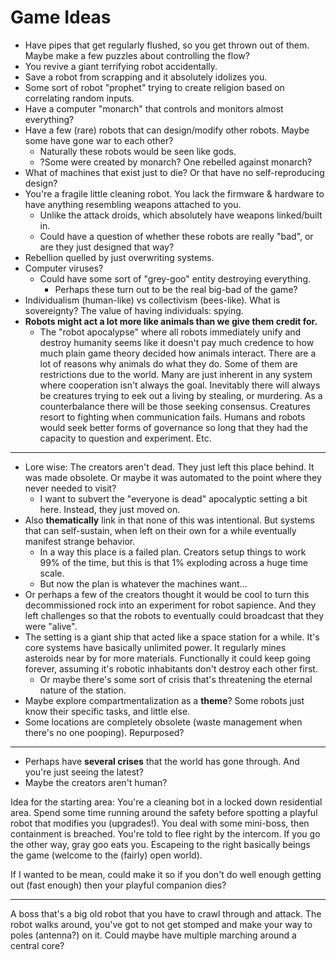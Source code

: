 # Game Ideas #

* Have pipes that get regularly flushed, so you get thrown out of them. Maybe make a few puzzles about controlling the flow?
* You revive a giant terrifying robot accidentally.
* Save a robot from scrapping and it absolutely idolizes you.
* Some sort of robot "prophet" trying to create religion based on correlating random inputs.
* Have a computer "monarch" that controls and monitors almost everything?
* Have a few (rare) robots that can design/modify other robots. Maybe some have gone war to each other?
	* Naturally these robots would be seen like gods.
	* ?Some were created by monarch? One rebelled against monarch?
* What of machines that exist just to die? Or that have no self-reproducing design?
* You're a fragile little cleaning robot. You lack the firmware & hardware to have anything resembling weapons attached to you.
	* Unlike the attack droids, which absolutely have weapons linked/built in.
	* Could have a question of whether these robots are really "bad", or are they just designed that way?
* Rebellion quelled by just overwriting systems.
* Computer viruses?
	* Could have some sort of "grey-goo" entity destroying everything.
		* Perhaps these turn out to be the real big-bad of the game?
* Individualism (human-like) vs collectivism (bees-like). What is sovereignty? The value of having individuals: spying.
* **Robots might act a lot more like animals than we give them credit for.**
	* The "robot apocalypse" where all robots immediately unify and destroy humanity seems like it doesn't pay much credence to how much plain game theory decided how animals interact. There are a lot of reasons why animals do what they do. Some of them are restrictions due to the world. Many are just inherent in any system where cooperation isn't always the goal. Inevitably there will always be creatures trying to eek out a living by stealing, or murdering. As a counterbalance there will be those seeking consensus. Creatures resort to fighting when communication fails. Humans and robots would seek better forms of governance so long that they had the capacity to question and experiment. Etc.
---
* Lore wise: The creators aren't dead. They just left this place behind. It was made obsolete. Or maybe it was automated to the point where they never needed to visit?
	* I want to subvert the "everyone is dead" apocalyptic setting a bit here. Instead, they just moved on.
* Also **thematically** link in that none of this was intentional. But systems that can self-sustain, when left on their own for a while eventually manifest strange behavior.
	* In a way this place is a failed plan. Creators setup things to work 99% of the time, but this is that 1% exploding across a huge time scale.
	* But now the plan is whatever the machines want...
* Or perhaps a few of the creators thought it would be cool to turn this decommissioned rock into an experiment for robot sapience. And they left challenges so that the robots to eventually could broadcast that they were "alive".
* The setting is a giant ship that acted like a space station for a while. It's core systems have basically unlimited power. It regularly mines asteroids near by for more materials. Functionally it could keep going forever, assuming it's robotic inhabitants don't destroy each other first.
	* Or maybe there's some sort of crisis that's threatening the eternal nature of the station.
* Maybe explore compartmentalization as a **theme**? Some robots just know their specific tasks, and little else.
* Some locations are completely obsolete (waste management when there's no one pooping). Repurposed?
---
* Perhaps have **several crises** that the world has gone through. And you're just seeing the latest?
* Maybe the creators aren't human?


Idea for the starting area: You're a cleaning bot in a locked down residential area. Spend some time running around the safety before spotting a playful robot that modifies you (upgrades!). You deal with some mini-boss, then containment is breached. You're told to flee right by the intercom. If you go the other way, gray goo eats you. Escapeing to the right basically beings the game (welcome to the (fairly) open world).

If I wanted to be mean, could make it so if you don't do well enough getting out (fast enough) then your playful companion dies?

---

A boss that's a big old robot that you have to crawl through and attack. The robot walks around, you've got to not get stomped and make your way to poles (antenna?) on it. Could maybe have multiple marching around a central core?
